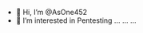 - 👋 Hi, I’m @AsOne452
- 👀 I’m interested in Pentesting
...
...
...

<!---
AsOne452/AsOne452 is a ✨ special ✨ repository because its `README.md` (this file) appears on your GitHub profile.
You can click the Preview link to take a look at your changes.
--->
